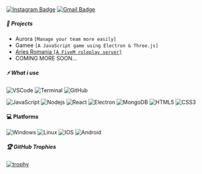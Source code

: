 [![Instagram Badge](https://img.shields.io/badge/-OxiJenuuu-purple?style=flat-square&logo=instagram&logoColor=white&link=https://instagram.com/kanna6501/)](https://instagram.com/oxijenuuu)
[![Gmail Badge](https://img.shields.io/badge/-contact@oxidev.ro-c14438?style=flat-square&logo=Gmail&logoColor=white&link=mailto:albu.vlad@oxidev.ro)](mailto:contact@oxidev.ro)

##### 🎯 Projects
- Aurora ``[Manage your team more easily]``
- Gamee ``[A JavaScript game using Electron & Three.js]``
- [Aries Romania ``[A FiveM roleplay server]``](https://github.com/aries-ro)
- COMING MORE SOON...

##### ⚡ What i use
![VSCode](https://img.shields.io/badge/-VSCode-181717?style=flat-square&logo=visualstudiocode)
![Terminal](https://img.shields.io/badge/-Terminal-181717?style=flat-square&logo=powershell)
![GitHub](https://img.shields.io/badge/-GitHub-181717?style=flat-square&logo=github)

![JavaScript](https://img.shields.io/badge/-JavaScript-black?style=flat-square&logo=javascript)
![Nodejs](https://img.shields.io/badge/-Nodejs-black?style=flat-square&logo=Node.js)
![React](https://img.shields.io/badge/-React-black?style=flat-square&logo=react)
![Electron](https://img.shields.io/badge/-Electron-black?style=flat-square&logo=electron)
![MongoDB](https://img.shields.io/badge/-MongoDB-black?style=flat-square&logo=mongodb)
![HTML5](https://img.shields.io/badge/-HTML5-E34F26?style=flat-square&logo=html5&logoColor=white)
![CSS3](https://img.shields.io/badge/-CSS3-1572B6?style=flat-square&logo=css3)

#### 💻 Platforms
![Windows](https://img.shields.io/badge/-Windows-181717?style=flat-square&logo=windows)
![Linux](https://img.shields.io/badge/-Linux-181717?style=flat-square&logo=Linux)
![IOS](https://img.shields.io/badge/-IOS-181717?style=flat-square&logo=apple)
![Android](https://img.shields.io/badge/-Android-181717?style=flat-square&logo=android)

##### 🏆 GitHub Trophies 
[![trophy](https://github-profile-trophy.vercel.app/?username=OxiJenuuu)](https://github.com/ryo-ma/github-profile-trophy)

